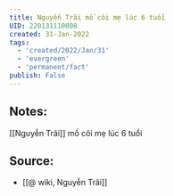 ```yaml
---
title: Nguyễn Trãi mồ côi mẹ lúc 6 tuổi
UID: 220131110008
created: 31-Jan-2022
tags:
  - 'created/2022/Jan/31'
  - 'evergreen'
  - 'permanent/fact'
publish: False
---
```

## Notes:
[[Nguyễn Trãi]] mồ côi mẹ lúc 6 tuổi

## Source:
- [[@ wiki, Nguyễn Trãi]]


